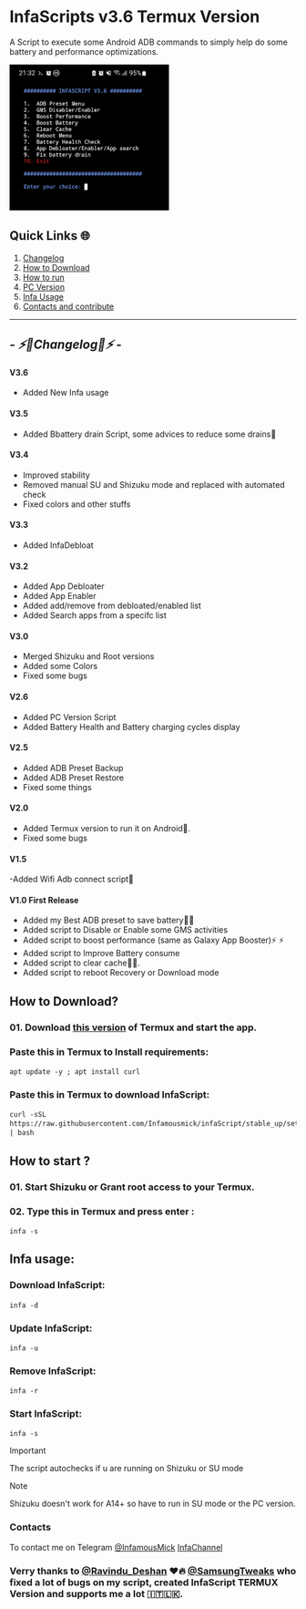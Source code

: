 
# InfaScripts v3.6 Termux Version
A Script to execute some Android ADB commands to simply help do some battery and performance optimizations. <br>

[<img src="https://github.com/Infamousmick/infaScript/blob/images/Termux/img/Termux.jpg"
    alt="InfaScript Screen"
    height="256">](https://github.com/Infamousmick/infaScript/blob/images/Termux/img/Termux.jpg)
## Quick Links 🌐

01. [Changelog](https://github.com/Infamousmick/infaScript/tree/stable_up?tab=readme-ov-file#---%EF%B8%8Fchangelog%EF%B8%8F---)
02. [How to Download](https://github.com/Infamousmick/infaScript/tree/stable_up?tab=readme-ov-file#how-to-download)
03. [How to run](https://github.com/Infamousmick/infaScript/tree/stable_up?tab=readme-ov-file#how-to-start-)
04. [PC Version](https://github.com/Infamousmick/infaScript/tree/Newpc)
05. [Infa Usage](https://github.com/Infamousmick/infaScript/tree/stable_up?tab=readme-ov-file#infa-usage)
06. [Contacts and contribute](https://github.com/Infamousmick/infaScript/tree/stable_up?tab=readme-ov-file#contacts) 

<hr>

## <i> - ⚡️🔋Changelog🔋⚡️ - </i>
#### V3.6
- Added New Infa usage

#### V3.5
- Added Bbattery drain Script, some advices to reduce some drains🔋

#### V3.4
- Improved stability
- Removed manual SU and Shizuku mode and replaced with automated check
- Fixed colors and other stuffs

#### V3.3
- Added InfaDebloat

#### V3.2
- Added App Debloater
- Added App Enabler
- Added add/remove from debloated/enabled list
- Added Search apps from a specifc list


#### V3.0
- Merged Shizuku and Root versions
- Added some Colors
- Fixed some bugs

#### V2.6
- Added PC Version Script
- Added Battery Health and Battery charging cycles display

####  V2.5
- Added ADB Preset Backup
- Added ADB Preset Restore
- Fixed some things

####  V2.0
- Added Termux version to run it on Android🤖.
- Fixed some bugs

####  V1.5
-Added Wifi Adb connect script📶

####  V1.0 First Release
- Added my Best ADB preset to save battery🔋🔋  
- Added script to Disable or Enable some GMS activities
- Added script to boost performance (same as Galaxy App Booster)⚡️ ⚡️ 
- Added script to Improve Battery consume
- Added script to clear cache🧹✨.
- Added script to reboot Recovery or Download mode


## How to Download?

### 01. Download [this version](https://github.com/KitsunedFox/termux-monet/releases/download/v0.118.0-33/termux-app_v0.118.0-33+apt-android-7-github-release_universal.apk) of Termux and start the app.

###  Paste this in Termux to Install requirements:

```
apt update -y ; apt install curl
```
###  Paste this in Termux to download InfaScript:

```
curl -sSL https://raw.githubusercontent.com/Infamousmick/infaScript/stable_up/setup.sh | bash
```

## How to start ?

### 01. Start Shizuku or Grant root access to your Termux.
### 02. Type this in Termux and press enter :
```
infa -s
```

## Infa usage:
### Download InfaScript:
```
infa -d
```

### Update InfaScript:
```
infa -u
```

### Remove InfaScript:
```
infa -r
```

### Start InfaScript:
```
infa -s
```

> [!IMPORTANT]
> The script autochecks if u are running on Shizuku or SU mode

> [!NOTE]
> Shizuku doesn't work for A14+ so have to run in SU mode or the PC version.

### Contacts
To contact me on Telegram [@InfamousMick](https://t.me/InfamousMick)
[InfaChannel](https://t.me/Infachannel_erendesu1)

### Verry thanks to [@Ravindu_Deshan](https://t.me/Ravindu_Deshan) ❤️🔥  [@SamsungTweaks](https://t.me/SamsungTweaks) who fixed a lot of bugs on my script, created InfaScript TERMUX Version and supports me a lot 🇮🇹🇱🇰.
